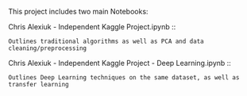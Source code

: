 This project includes two main Notebooks:

  Chris Alexiuk - Independent Kaggle Project.ipynb ::
  
    Outlines traditional algorithms as well as PCA and data cleaning/preprocessing
  Chris Alexiuk - Independent Kaggle Project - Deep Learning.ipynb ::
  
    Outlines Deep Learning techniques on the same dataset, as well as transfer learning
